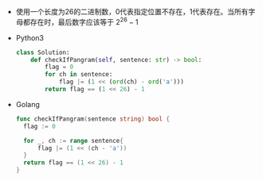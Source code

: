 + 使用一个长度为26的二进制数，0代表指定位置不存在，1代表存在。当所有字母都存在时，最后数字应该等于 $2^{26} - 1$

  

+ Python3

  ```python
  class Solution:
      def checkIfPangram(self, sentence: str) -> bool:
          flag = 0
          for ch in sentence:
              flag |= (1 << (ord(ch) - ord('a')))
          return flag == (1 << 26) - 1
  ```

  

+ Golang

  ```go
  func checkIfPangram(sentence string) bool {
  	flag := 0
  
  	for _, ch := range sentence{
  		flag |= (1 << (ch - 'a'))
  	}
  	return flag == (1 << 26) - 1
  }
  ```

  

